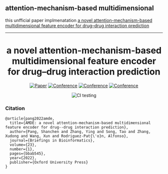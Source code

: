 ## attention-mechanism-based multidimensional
this unfficial paper implmenatation [a novel attention-mechanism-based multidimensional feature encoder for drug–drug interaction prediction ](https://academic.oup.com/bib/article/23/1/bbab545/6489100)  


---

<div align="center">    
 
# a novel attention-mechanism-based multidimensional feature encoder for drug–drug interaction prediction   

[![Paper](http://img.shields.io/badge/paper-arxiv.1001.2234-B31B1B.svg)](https://www.nature.com/articles/nature14539)
[![Conference](http://img.shields.io/badge/NeurIPS-2019-4b44ce.svg)](https://papers.nips.cc/book/advances-in-neural-information-processing-systems-31-2018)
[![Conference](http://img.shields.io/badge/ICLR-2019-4b44ce.svg)](https://papers.nips.cc/book/advances-in-neural-information-processing-systems-31-2018)
[![Conference](http://img.shields.io/badge/AnyConference-year-4b44ce.svg)](https://papers.nips.cc/book/advances-in-neural-information-processing-systems-31-2018)  
<!--
ARXIV   
[![Paper](http://img.shields.io/badge/arxiv-math.co:1480.1111-B31B1B.svg)](https://www.nature.com/articles/nature14539)
-->
![CI testing](https://github.com/PyTorchLightning/deep-learning-project-template/workflows/CI%20testing/badge.svg?branch=master&event=push)


<!--  
Conference   
-->   
</div>
 

### Citation   
```
@article{pang2022amde,
  title={AMDE: a novel attention-mechanism-based multidimensional feature encoder for drug--drug interaction prediction},
  author={Pang, Shanchen and Zhang, Ying and Song, Tao and Zhang, Xudong and Wang, Xun and Rodriguez-Pat{\'o}n, Alfonso},
  journal={Briefings in Bioinformatics},
  volume={23},
  number={1},
  pages={bbab545},
  year={2022},
  publisher={Oxford University Press}
}

```   
